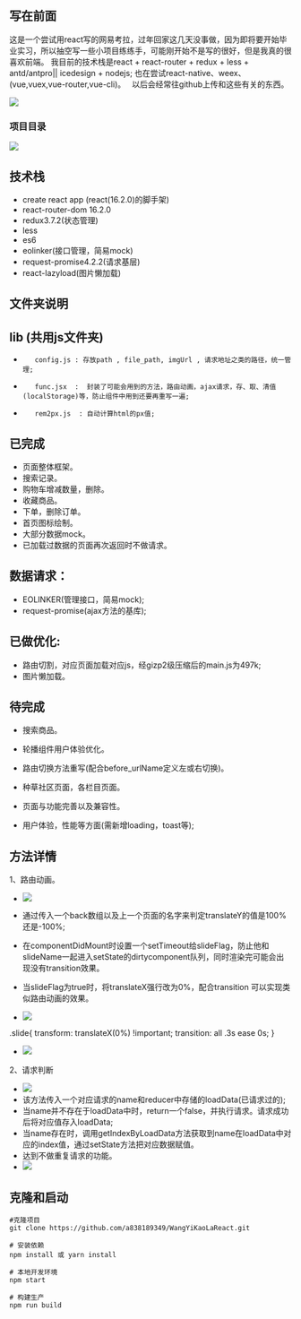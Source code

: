 ## 写在前面
这是一个尝试用react写的网易考拉，过年回家这几天没事做，因为即将要开始毕业实习，所以抽空写一些小项目练练手，可能刚开始不是写的很好，但是我真的很喜欢前端。
我目前的技术栈是react + react-router + redux + less + antd/antpro|| icedesign + nodejs;
也在尝试react-native、weex、(vue,vuex,vue-router,vue-cli)。   以后会经常往github上传和这些有关的东西。

![](http://www.z4a.net/images/2018/02/22/b.gif)

### 项目目录

![](http://www.z4a.net/images/2018/02/22/c.png)

## 技术栈
* create react app (react(16.2.0)的脚手架)
* react-router-dom 16.2.0
* redux3.7.2(状态管理)
* less
* es6
* eolinker(接口管理，简易mock)
* request-promise4.2.2(请求基层)
* react-lazyload(图片懒加载)

## 文件夹说明
## lib (共用js文件夹)
*        config.js : 存放path , file_path, imgUrl , 请求地址之类的路径，统一管理;
*        func.jsx  :  封装了可能会用到的方法，路由动画，ajax请求，存、取、清值(localStorage)等，防止组件中用到还要再重写一遍;
*        rem2px.js  : 自动计算html的px值;


## 已完成
* 页面整体框架。
* 搜索记录。
* 购物车增减数量，删除。
* 收藏商品。
* 下单，删除订单。
* 首页图标绘制。
* 大部分数据mock。
* 已加载过数据的页面再次返回时不做请求。

## 数据请求：

* EOLINKER(管理接口，简易mock);
* request-promise(ajax方法的基库);

## 已做优化:
* 路由切割，对应页面加载对应js，经gizp2级压缩后的main.js为497k;
* 图片懒加载。


## 待完成
* 搜索商品。

* 轮播组件用户体验优化。

* 路由切换方法重写(配合before_urlName定义左或右切换)。


* 种草社区页面，各栏目页面。

* 页面与功能完善以及兼容性。

* 用户体验，性能等方面(需新增loading，toast等);

## 方法详情
1、路由动画。
* ![](http://www.z4a.net/images/2018/02/22/d5cf15546d55c80ce0b243fb8d986d7.png)

* 通过传入一个back数组以及上一个页面的名字来判定translateY的值是100%还是-100%;
* 在componentDidMount时设置一个setTimeout给slideFlag，防止他和slideName一起进入setState的dirtycomponent队列，同时渲染完可能会出现没有transition效果。
* 当slideFlag为true时，将translateX强行改为0%，配合transition 可以实现类似路由动画的效果。

* ![](http://www.z4a.net/images/2018/02/22/0ae5f654649481eb86c8564e1793c41.png)

.slide{
    transform: translateX(0%) !important;
    transition: all .3s ease 0s;
}

* ![](http://www.z4a.net/images/2018/02/22/57ba25a683695d15840fc1b327a291d.md.png)

2、请求判断
* ![](http://www.z4a.net/images/2018/02/22/0d799f3e322d568e6ec04c6a20b9b07.png)
* 该方法传入一个对应请求的name和reducer中存储的loadData(已请求过的);
* 当name并不存在于loadData中时，return一个false，并执行请求。请求成功后将对应值存入loadData;
* 当name存在时，调用getIndexByLoadData方法获取到name在loadData中对应的index值，通过setState方法把对应数据赋值。
* 达到不做重复请求的功能。
* ![](http://www.z4a.net/images/2018/02/22/24e84082c69146e48888b5e5d3cc50e.png)


## 克隆和启动
	#克隆项目
	git clone https://github.com/a838189349/WangYiKaoLaReact.git
	
	# 安装依赖
	npm install 或 yarn install
	
	# 本地开发环境
	npm start
	
	# 构建生产
	npm run build
